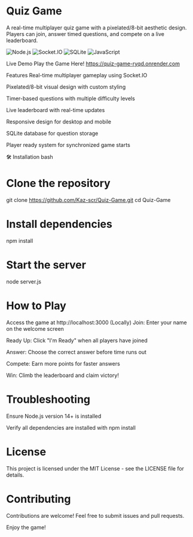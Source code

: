 # Quiz Game 
A real-time multiplayer quiz game with a pixelated/8-bit aesthetic design. Players can join, answer timed questions, and compete on a live leaderboard.

![Node.js](https://img.shields.io/badge/Node.js-339933?style=for-the-badge&logo=node.js&logoColor=white)
![Socket.IO](https://img.shields.io/badge/Socket.IO-010101?style=for-the-badge&logo=socket.io&logoColor=white)
![SQLite](https://img.shields.io/badge/SQLite-003B57?style=for-the-badge&logo=sqlite&logoColor=white)
![JavaScript](https://img.shields.io/badge/JavaScript-F7DF1E?style=for-the-badge&logo=javascript&logoColor=black)

Live Demo
Play the Game Here!
https://quiz-game-ryqd.onrender.com

 Features
 Real-time multiplayer gameplay using Socket.IO

 Pixelated/8-bit visual design with custom styling

 Timer-based questions with multiple difficulty levels

 Live leaderboard with real-time updates

 Responsive design for desktop and mobile

 SQLite database for question storage

 Player ready system for synchronized game starts

🛠️ Installation
bash
# Clone the repository
git clone https://github.com/Kaz-scr/Quiz-Game.git
cd Quiz-Game

# Install dependencies
npm install

# Start the server
node server.js

# How to Play
Access the game at http://localhost:3000 (Locally)
Join: Enter your name on the welcome screen

Ready Up: Click "I'm Ready" when all players have joined

Answer: Choose the correct answer before time runs out

Compete: Earn more points for faster answers

Win: Climb the leaderboard and claim victory!

# Troubleshooting
Ensure Node.js version 14+ is installed

Verify all dependencies are installed with npm install

# License
This project is licensed under the MIT License - see the LICENSE file for details.

# Contributing
Contributions are welcome! Feel free to submit issues and pull requests.

Enjoy the game!
